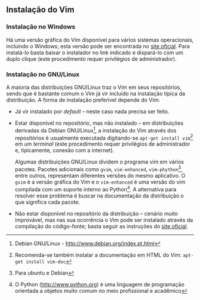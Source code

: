 Instalação do Vim
-----------------

### Instalação no Windows

Há uma versão gráfica do Vim disponível para vários sistemas
operacionais, incluindo o Windows; esta versão pode ser encontrada no
[site oficial](http://www.vim.org/download.php).
Para instalá-lo basta baixar o instalador no link indicado e dispará-lo
com um duplo clique (este procedimento requer privilégios de
administrador).

### Instalação no GNU/Linux

A maioria das distribuições GNU/Linux traz o Vim em seus repositórios,
sendo que é bastante comum o Vim já vir incluído na instalação típica da
distribuição. A forma de instalação preferível depende do Vim:

-   Já vir instalado por *default* – neste caso nada
    precisa ser feito.

-   Estar disponível no repositório, mas não instalado – em
    distribuições derivadas da Debian GNU/Linux[^5], a instalação do Vim
    através dos repositórios é usualmente executada digitando-se
    `apt-get install vim`[^6] em um *terminal*
    (este procedimento requer privilégios de administrador e,
    tipicamente, conexão com a internet).

    Algumas distribuições GNU/Linux dividem o programa vim em vários
    pacotes. Pacotes adicionais como `gvim`, `vim-enhanced`,
    `vim-phython`[^7], entre outros, representam diferentes versões do
    mesmo aplicativo. O `gvim` é a versão gráfica do Vim e o
    `vim-enhanced` é uma versão do vim compilada com um suporte interno
    ao Python[^8]. A alternativa para resolver esse problema é buscar na
    documentação da distribuição o que significa cada pacote.

-   Não estar disponível no repositório da distribuição – cenário
    *muito* improvável, mas nas sua ocorrência o Vim pode
    ser instalado através da compilação do código-fonte; basta seguir as
    instruções do [site
    oficial](http://www.vim.org/download.php).

    [^5]: Debian GNU/Linux - <http://www.debian.org/index.pt.html>

    [^6]: Recomenda-se também instalar a documentação em HTML do Vim:
        `apt-get install vim-doc`

    [^7]: Para ubuntu e Debian

    [^8]: O Python (<http://www.python.org>) é uma linguagem de programação
        orientada a objetos muito comum no meio profissional e acadêmico


